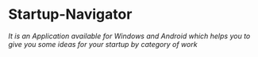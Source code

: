# Startup-Navigator
<i>It is an Application available for Windows and Android which helps you to give you some ideas for your startup by category of work</i>
